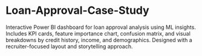 # Loan-Approval-Case-Study
Interactive Power BI dashboard for loan approval analysis using ML insights. Includes KPI cards, feature importance chart, confusion matrix, and visual breakdowns by credit history, income, and demographics. Designed with a recruiter-focused layout and storytelling approach.
